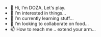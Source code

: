 - 👋 Hi, I’m DOZA, Let's play.
- 👀 I’m interested in things...
- 🌱 I’m currently learning stuff...
- 💞️ I’m looking to collaborate on food...
- 📫 How to reach me .. extend your arm...

<!---
doza-admin/doza-admin is a ✨ special ✨ repository because its `README.md` (this file) appears on your GitHub profile.
You can click the Preview link to take a look at your changes.
--->
